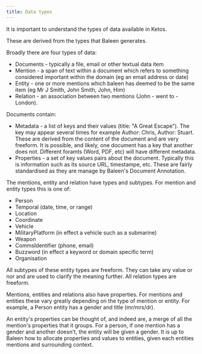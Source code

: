 ```yaml
---
title: Data types
---
```


It is important to understand the types of data available in Ketos. 

These are derived from the types that Baleen generates.

Broadly there are four types of data:

* Documents - typically a file, email or other textual data item
* Mention - a span of text within a document which refers to something considered important within the domain (eg an email address or date)
* Entity - one or more mentions which baleen has deemed to be the same item (eg Mr J Smith, John Smith, John, Him)
* Relation - an association between two mentions (John - went to - London).

Documents contain:

* Metadata - a list of keys and their values (title: "A Great Escape"). The key may appear several times for example Author: Chris, Author: Stuart. These are derived from the content of the document and are very freeform. It is possible, and likely, one document has a key that another does not. Different foramts (Word, PDF, etc) will have different metadata. 
* Properties - a set of key values pairs about the document. Typically this is information such as its source URL, timestampe, etc. These are fairly standardised as they are manage by Baleen's Document Annotation. 
 

The mentions, entity and relation have types and subtypes. For mention and entity types this is one of:

* Person
* Temporal (date, time, or range)
* Location
* Coordinate
* Vehicle
* MilitaryPlatform (in effect a vehicle such as a submarine)
* Weapon
* CommsIdentifier (phone, email)
* Buzzword (in effect a keyword or domain specific term)
* Organisation

All subtypes of these entity types are freeform. They can take any value or nor and are used to clarify the meaning further. All relation types are freeform.

Mentions, entities and relations also have properties. For mentions and entities these vary greatly depending on the type of mention or entity. For example, a Person entity has a gender and title (mr/mrs/dr). 

An entity's properties can be thought of, and indeed are, a merge of all the mention's properties that it groups. For a person, if one mention has a gender and another doesn't, the entity will be given a gender. It is up to Baleen how to allocate properties and values to entities, given each entities mentions and surrounding context.